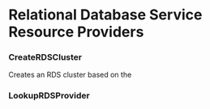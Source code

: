 # Relational Database Service Resource Providers

### CreateRDSCluster
Creates an RDS cluster based on the 


### LookupRDSProvider

